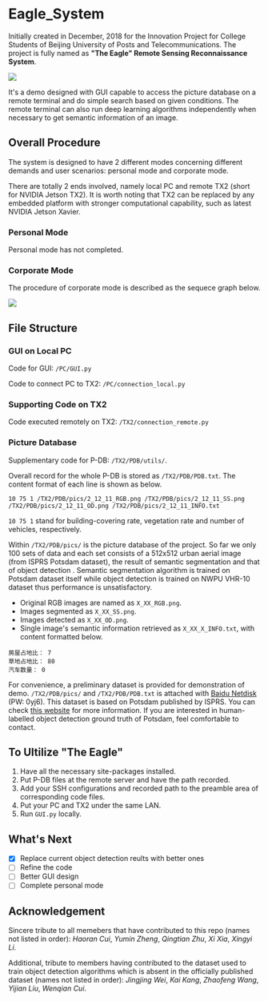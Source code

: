 # Eagle_System
Initially created in December, 2018 for the Innovation Project for College Students of Beijing University of Posts and Telecommunications. The project is fully named as **"The Eagle" Remote Sensing Reconnaissance System**.

![](https://ws2.sinaimg.cn/large/006tKfTcly1g0zucqf0r2j30jm0jtwez.jpg)

It's a demo designed with GUI capable to access the picture database on a remote terminal and do simple search based on given conditions. The remote terminal can also run deep learning algorithms independently when necessary to get semantic information of an image.

## Overall Procedure

The system is designed to have 2 different modes concerning different demands and user scenarios: personal mode and corporate mode. 

There are totally 2 ends involved, namely local PC and remote TX2 (short for NVIDIA Jetson TX2). It is worth noting that TX2 can be replaced by any embedded platform with stronger computational capability, such as latest NVIDIA Jetson Xavier.

### Personal Mode

Personal mode has not completed.

### Corporate Mode

The procedure of corporate mode is described as the sequece graph below. 

![](https://ws4.sinaimg.cn/large/006tKfTcly1g0ztdhzf3kj31050u0k4n.jpg)

## File Structure

### GUI on Local PC

Code for GUI: `/PC/GUI.py`

Code to connect PC to TX2: `/PC/connection_local.py`

### Supporting Code on TX2

Code executed remotely on TX2: `/TX2/connection_remote.py`

### Picture Database

Supplementary code for P-DB: `/TX2/PDB/utils/`.

Overall record for the whole P-DB is stored as `/TX2/PDB/PDB.txt`. The content format of each line is shown as below.
```
10 75 1 /TX2/PDB/pics/2_12_11_RGB.png /TX2/PDB/pics/2_12_11_SS.png /TX2/PDB/pics/2_12_11_OD.png /TX2/PDB/pics/2_12_11_INFO.txt
```
`10 75 1` stand for building-covering rate, vegetation rate and number of vehicles, respectively.

Within `/TX2/PDB/pics/` is the picture database of the project. So far we only 100 sets of data and each set consists of a 512x512 urban aerial image (from ISPRS Potsdam dataset), the result of semantic segmentation and that of object detection . Semantic segmentation algorithm is  trained on Potsdam dataset itself while object detection is trained on NWPU VHR-10 dataset thus performance is unsatisfactory.

- Original RGB images are named as `X_XX_RGB.png`.
- Images segmented as `X_XX_SS.png`.
- Images detected as `X_XX_OD.png`.
- Single image's semantic information retrieved as `X_XX_X_INFO.txt`, with content formatted below.

```
房屋占地比： 7
草地占地比： 80
汽车数量： 0
```

For convenience, a preliminary dataset is provided for demonstration of demo. `/TX2/PDB/pics/` and `/TX2/PDB/PDB.txt` is attached with [Baidu Netdisk](https://pan.baidu.com/s/1mLTFbAPvMdDI5UempxEX5w) (PW: 0yj6). This dataset is based on Potsdam published by ISPRS. You can check [this website](http://www2.isprs.org/commissions/comm3/wg4/semantic-labeling.html) for more information. If you are interested in human-labelled object detection ground truth of Potsdam, feel comfortable to contact.

## To Ultilize "The Eagle"

1. Have all the necessary site-packages installed.
2. Put P-DB files at the remote server and have the path recorded.
3. Add your SSH configurations and recorded path to the preamble area of corresponding code files.
4. Put your PC and TX2 under the same LAN.
5. Run `GUI.py` locally.


## What's Next

- [x] Replace current object detection reults with better ones
- [ ] Refine the code
- [ ] Better GUI design
- [ ] Complete personal mode

## Acknowledgement

Sincere tribute to all memebers that have contributed to this repo (names not listed in order): *Haoran Cui*, *Yumin Zheng*, *Qingtian Zhu*, *Xi Xia*, *Xingyi Li*.

Additional, tribute to members having contributed to the dataset used to train object detection algorithms which is absent in the officially published dataset (names not listed in order): *Jingjing Wei*, *Kai Kang*, *Zhaofeng Wang*, *Yijian Liu*, *Wenqian Cui*.
